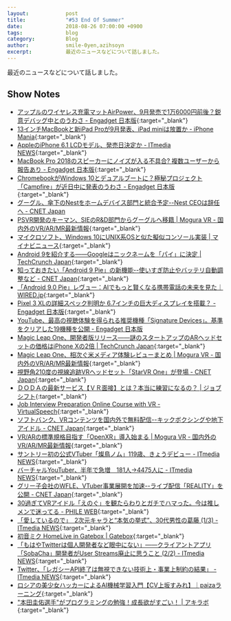 ```yaml
---
layout:            post
title:             "#53 End Of Summer"
date:              2018-08-26 07:00:00 +0900
tags:              blog
category:          Blog
author:            smile-0yen,azihsoyn
excerpt:           最近のニュースなどについて話しました。
---
```

最近のニュースなどについて話しました。

## Show Notes
- [アップルのワイヤレス充電マットAirPower、9月発売で1万6000円前後？鋭意デバッグ中とのうわさ \- Engadget 日本版](https://japanese.engadget.com/2018/08/14/airpower-9-1-6000/){:target="_blank"}
- [13インチMacBookと新iPad Proが9月発表、iPad miniは放置か \- iPhone Mania](https://iphone-mania.jp/news-222467/){:target="_blank"}
- [AppleのiPhone 6\.1 LCDモデル、発売日決定か \- ITmedia NEWS](http://www.itmedia.co.jp/news/articles/1808/14/news034.html){:target="_blank"}
- [MacBook Pro 2018のスピーカーにノイズが入る不具合? 複数ユーザーから報告あり \- Engadget 日本版](https://japanese.engadget.com/2018/08/09/macbook-pro-2018/){:target="_blank"}
- [ChromebookがWindows 10とデュアルブートに？極秘プロジェクト「Campfire」が近日中に発表のうわさ \- Engadget 日本版](https://japanese.engadget.com/2018/08/13/chromebook-windows-10-campfire/){:target="_blank"}
- [グーグル、傘下のNestをホームデバイス部門と統合予定\-\-Nest CEOは辞任へ \- CNET Japan](https://japan.cnet.com/article/35122612/)
- [PSVR開発のキーマン、SIEのR&D部門からグーグルへ移籍 \| Mogura VR \- 国内外のVR/AR/MR最新情報](https://www.moguravr.com/google-playstation-magic-lab/){:target="_blank"}
- [マイクロソフト、Windows 10にUNIX系OSと似た擬似コンソール実装 \| マイナビニュース](https://news.mynavi.jp/article/20180817-679662/){:target="_blank"}
- [Android 9を紹介する――Googleはニックネームを「パイ」に決定 \| TechCrunch Japan](https://jp.techcrunch.com/2018/08/07/2018-08-06-say-hello-to-android-9-pie/){:target="_blank"}
- [知っておきたい「Android 9 Pie」の新機能\-\-使いすぎ防止やバッテリ自動調整など \- CNET Japan](https://japan.cnet.com/article/35123757/){:target="_blank"}
- [「Android 9\.0 Pie」レヴュー：AIでもっと賢くなる携帯電話の未来を見た｜WIRED\.jp](https://wired.jp/2018/08/14/android-pie-review/){:target="_blank"}
- [Pixel 3 XLの詳細スペック判明か 6\.7インチの巨大ディスプレイを搭載？ \- Engadget 日本版](https://japanese.engadget.com/2018/08/13/pixel-3-xl-6-7/){:target="_blank"}
- [YouTube、最高の視聴体験を得られる推奨機種「Signature Devices」。基準をクリアした19機種を公開 \- Engadget 日本版](https://japanese.engadget.com/2018/08/12/youtube-signature-devices-19/)
- [Magic Leap One、開発者版リリース――謎のスタートアップのARヘッドセットの価格はiPhone Xの2倍 \| TechCrunch Japan](https://jp.techcrunch.com/2018/08/09/2018-08-08-magic-leap-one-ar-headset-for-devs-costs-more-than-2x-the-iphone-x/){:target="_blank"}
- [Magic Leap One、相次ぐ米メディア体験レビューまとめ \| Mogura VR \- 国内外のVR/AR/MR最新情報](https://www.moguravr.com/magic-leap-one-media-review-matome/){:target="_blank"}
- [視野角210度の視線追跡VRヘッドセット「StarVR One」が登場 \- CNET Japan](https://japan.cnet.com/article/35124050/){:target="_blank"}
- [ＤＯＤＡの最新サービス【ＶＲ面接】とは？本当に練習になるの？ \| ジョブシフト](https://success-job.jp/vrmensetu/){:target="_blank"}
- [Job Interview Preparation Online Course with VR \- VirtualSpeech](https://virtualspeech.com/courses/job-interview){:target="_blank"}
- [ソフトバンク、VRコンテンツを国内外で無料配信\-\-キックボクシングや地下アイドル \- CNET Japan](https://japan.cnet.com/article/35124152/){:target="_blank"}
- [VR/ARの標準規格目指す「OpenXR」導入始まる \| Mogura VR \- 国内外のVR/AR/MR最新情報](https://www.moguravr.com/openxr-siggraph-2018/){:target="_blank"}
- [サントリー初の公式VTuber「燦鳥ノム」119歳、きょうデビュー \- ITmedia NEWS](http://www.itmedia.co.jp/news/articles/1808/17/news060.html){:target="_blank"}
- [バーチャルYouTuber、半年で急増　181人→4475人に \- ITmedia NEWS](http://www.itmedia.co.jp/news/articles/1808/07/news055.html){:target="_blank"}
- [グリー子会社のWFLE、VTuber事業展開を加速\-\-ライブ配信「REALITY」を公開 \- CNET Japan](https://japan.cnet.com/article/35123698/){:target="_blank"}
- [30過ぎてVRアイドル「えのぐ」を観たらわりとガチでハマった。今は推しメンで迷ってる \- PHILE WEB](https://www.phileweb.com/news/hobby/201808/10/1970.html){:target="_blank"}
- [「愛しているので」　2次元キャラと“本気の挙式”、30代男性の葛藤 \(1/3\) \- ITmedia NEWS](http://www.itmedia.co.jp/news/articles/1808/16/news022.html){:target="_blank"}
- [初音ミク HomeLive in Gatebox \| Gatebox](https://gatebox.ai/homelive/){:target="_blank"}
- [「もはやTwitterは個人開発者など眼中にない」――クライアントアプリ「SobaCha」開発者がUser Streams廃止に思うこと \(2/2\) \- ITmedia NEWS](http://www.itmedia.co.jp/news/articles/1808/16/news038_2.html){:target="_blank"}
- [Twitter、「レガシーAPI終了は無視できない技術上・事業上制約の結果」 \- ITmedia NEWS](http://www.itmedia.co.jp/news/articles/1808/17/news048.html){:target="_blank"}
- [ロシアの美少女ハッカーによるAI機械学習入門【CV上坂すみれ】｜paizaラーニング](https://paiza.jp/works/ai_ml_lp){:target="_blank"}
- ["本田圭佑選手"がプログラミングの勉強！成長欲がすごい！ \| アキラボ](https://akilabo.com/programing_column1){:target="_blank"}
